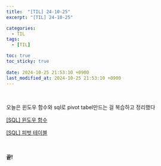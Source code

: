 ```yaml
---
title:  "[TIL] 24-10-25"
excerpt: "[TIL] 24-10-25"

categories:
  - TIL
tags:
  - [TIL]

toc: true
toc_sticky: true
 
date: 2024-10-25 21:53:10 +0900
last_modified_at: 2024-10-25 21:53:10 +0900
---
```

<br>

오늘은 윈도우 함수와 sql로 pivot tabel만드는 걸 복습하고 정리했다

[[SQL] 윈도우 함수](https://zera1004.github.io/sql/sql-rank-over-sum-over/ "SQL 윈도우 함수 (RANK OVER, SUM OVER)")

[[SQL] 피벗 테이블](https://zera1004.github.io/sql/sql-pivot-table/ "SQL 피벗 테이블 (Pivot table)")

<br>

**끝!**
